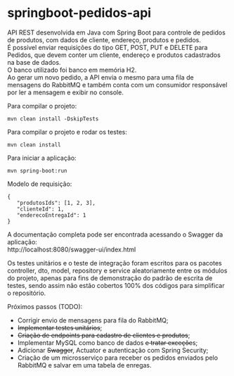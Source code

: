 # springboot-pedidos-api
API REST desenvolvida em Java com Spring Boot para controle de pedidos de produtos, com dados de cliente, endereço, produtos e pedidos.\
É possível enviar requisições do tipo GET, POST, PUT e DELETE para Pedidos, que devem conter um cliente, endereço e produtos cadastrados na base de dados.\
O banco utilizado foi banco em memória H2.\
Ao gerar um novo pedido, a API envia o mesmo para uma fila de mensagens do RabbitMQ e também conta com um consumidor responsável por ler a mensagem e exibir no console.

Para compilar o projeto:
```
mvn clean install -DskipTests
```
Para compilar o projeto e rodar os testes:
```
mvn clean install
```
Para iniciar a aplicação:
```
mvn spring-boot:run
```

Modelo de requisição:
```
{
   "produtosIds": [1, 2, 3],
   "clienteId": 1,
   "enderecoEntregaId": 1
}
```
A documentação completa pode ser encontrada acessando o Swagger da aplicação:\
http://localhost:8080/swagger-ui/index.html

Os testes unitários e o teste de integração foram escritos para os pacotes controller, dto, model, repository e service aleatoriamente entre os módulos do projeto, 
apenas para fins de demonstração do padrão de escrita de testes, sendo assim não estão cobertos 100% dos códigos para simplificar o repositório.


Próximos passos (TODO):
- Corrigir envio de mensagens para fila do RabbitMQ;
- ~~Implementar testes unitários~~;
- ~~Criação de endpoints para cadastro de clientes e produtos~~;
- Implementar MySQL como banco de dados ~~e tratar exceçõe~~s;
- Adicionar ~~Swagger~~, Actuator e autenticação com Spring Security;
- Criação de um microsserviço para receber os pedidos enviados pelo RabbitMQ e salvar em uma tabela de enregas.
